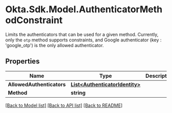 # Okta.Sdk.Model.AuthenticatorMethodConstraint
Limits the authenticators that can be used for a given method. Currently, only the `otp` method supports constraints, and Google authenticator (key : 'google_otp') is the only allowed authenticator.

## Properties

Name | Type | Description | Notes
------------ | ------------- | ------------- | -------------
**AllowedAuthenticators** | [**List&lt;AuthenticatorIdentity&gt;**](AuthenticatorIdentity.md) |  | [optional] 
**Method** | **string** |  | [optional] 

[[Back to Model list]](../README.md#documentation-for-models) [[Back to API list]](../README.md#documentation-for-api-endpoints) [[Back to README]](../README.md)

